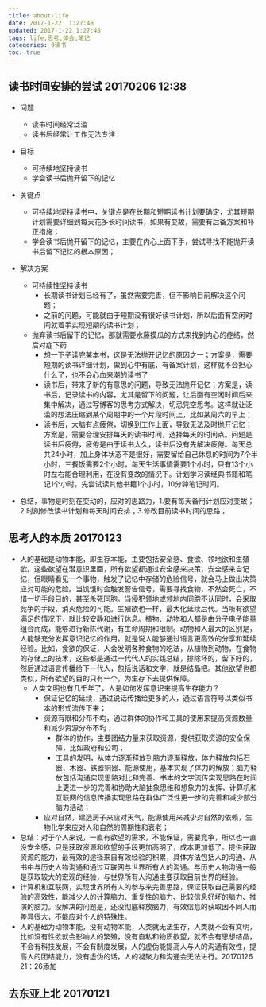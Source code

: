 ```yaml
---
title: about-life
date: 2017-1-22  1:27:48
updated: 2017-1-22 1:27:48
tags: life,思考,体会,笔记
categories: 0读书
toc: true
---
```




## 读书时间安排的尝试 20170206 12:38
- 问题
	- 读书时间经常泛滥
	- 读书后经常让工作无法专注

- 目标
	- 可持续地坚持读书
	- 学会读书后抛开留下的记忆

- 关键点
	- 可持续地坚持读书中，关键点是在长期和短期读书计划要确定，尤其短期计划需要详细到每天花多长时间读书，如果有变故，需要有后备方案和补正措施；
	- 学会读书后抛开留下的记忆，主要在内心上面下手，尝试寻找不能抛开读书后留下记忆的根本原因；

- 解决方案
	- 可持续性坚持读书
		- 长期读书计划已经有了，虽然需要完善，但不影响目前解决这个问题；
		- 之前的问题，可能就由于短期没有很好读书计划，所以后面有空闲时间就着手实现短期的读书计划；
	- 抛弃读书后留下的记忆，那就需要水藤摸瓜的方式来找到内心的症结，然后对症下药
		- 想一下子读完某本书，这是无法抛开记忆的原因之一；方案是，需要短期的读书详细计划，做到心中有底，有备案计划，这样就不会担心什么了，也不会心血来潮的读书了
		- 读书后，带来了新的有意思的问题，导致无法抛开记忆；方案是，读书后，记录读书的内容，尤其是留下的问题，让后面有空闲时间后来集中解决，通过写博客的思考方式解决，切忌凭空思考。这样就让泛滥的想法压缩到某个周期中的一个片段时间上，比如某周六的早上；
		- 读书后，大脑有点疲倦，切换到工作上面，导致无法及时抛开记忆；方案是，需要合理安排每天的读书时间，选择每天的时间点。问题是读书后疲倦，疲倦是由于读书太久，读书后没有先解决疲倦。每天总共24小时，加上身体状态不是很好，需要留给自己休息的时间为7个半小时，三餐饭需要2个小时，每天生活事情需要1个小时，只有13个小时左右能合理利用，在没有变故的情况下。计划学习读经典书籍和笔记1个小时，先尝试读其他书籍1个小时，10分钟笔记时间。

- 总结，事物是时刻在变动的，应对的思路为，1.要有每天备用计划应对变故；2.时刻修改读书计划和每天时间安排；3.修改目前读书时间的思路；

## 思考人的本质 20170123
- 人的基础是动物本能，即生存本能，主要包括安全感、食欲、领地欲和生殖欲。这些欲望在潜意识里面，所有欲望都通过安全感来决策，安全感来自记忆，但眼睛看见一个事物，触发了记忆中存储的危险信号，就会马上做出决策应对可能的危险。当饥饿时会触发警告信号，需要寻找食物，不然会死亡，不惜一切手段目的，甚至杀死同胞。当侵犯领地或领地内同胞不认同时，会采取竞争的手段，消灭危险的可能。生殖欲也一样，最大化延续后代。当所有欲望满足的情况下，就比较安静和进行休息。植物、动物和人都是由分子电子能量组合而成，能够进行新陈代谢，有生命周期和限制。动物和人最大的区别是，人能够充分发挥意识记忆的作用。就是说人能够通过语言更高效的分享和延续经验。比如，食欲的保证，人会发明各种食物的吃法，从植物到动物，在食物的存储上的技术，这些都是通过一代代人的实践总结，排除坏的，留下好的，然后通过语言传播给下一代人，包括说话和文字，就是结晶把。其他欲望也都类似，所有欲望的目的只有一个，为生存下去提供保障。
	- 人类文明也有几千年了，人是如何发挥意识来提高生存能力？
		- 保证记忆的延续，通过说话传播给更多的人，通过语言符号以类似书本的形式流传下来；
		- 资源有限和分布不均，通过群体的协作和工具的使用来提高资源数量和减少资源分布不均；
			- 群体的协作，主要团结力量来获取资源，提供获取资源的安全保障，比如政府和公司；
			- 工具的发明，从体力逐渐释放到脑力逐渐释放，体力释放包括石器、木器、铁器铜器、能源使用，基本实现了体力的解放；脑力释放包括沟通实现思路对比和完善、书本的文字流传实现思路在时间上更进一步的完善和协助大脑抽象思维和想象力的发挥、计算机和互联网的信息传播实现思路在群体广泛性更一步的完善和减少部分脑力活动；
		- 应对自然，建造房子来应对天气，能源使用来减少对自然的依赖，生物化学来应对人和自然的周期性和衰老；
- 总结：对于个人来说，一直有欲望的需求，不能保证，需要竞争，所以也一直没安全感，只是获取资源和欲望的手段更加高明了，成本更加低了。提供获取资源的能力，最有效的途径来自有效经验的积累，具体方法包括人的沟通、从书中与历史人物沟通和通过互联网与世界所有人的沟通。与历史人物沟通一般是获取较大的宏观的经验，与世界所有人沟通主要获取目前世界的经验。
- 计算机和互联网，实现世界所有人的参与来完善思路，保证获取自己需要的经验的高效性，能减少人的计算脑力、重复性的脑力、比较信息好坏的脑力、推演的脑力。没解决的问题是，还没彻底释放脑力，有效信息的获取因不同人而差异很大，不能应对个人的特殊性。
- 人的基础为动物本能，没有动物本能，人类就无法生存，人类就不会有文明，比如没有性欲就会影响人的繁殖，没有自私和物质欲望，就不会有思想结晶，不会有科技发展，不会有制度发展，人的虚伪能提高人与人的沟通有效性，提高人的团结能力，没有虚伪的话，人的凝聚力和沟通会无法进行。20170126 21：26添加


## 去东亚上北   20170121